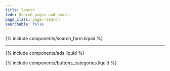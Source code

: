 ```yaml
---
title: Search
lede: Search pages and posts.
page_class: page--search
searchable: false
---
```


<section class="search-main  js-search" aria-label="Search Input">
    {% include components/search_form.liquid %}
</section>

<section class="search-results  js-search-results" aria-label="Search Results">
    <link rel="stylesheet" href="/css/deck.min.css">
    <ul class="deck  js-search-results-list" id="search-results" role="list" aria-controlledby="search-button" aria-expanded="false" aria-live="polite"></ul>
</section>

--------

{% include components/ads.liquid %}

{% include components/buttons_categories.liquid %}

